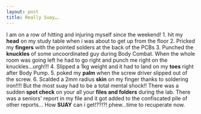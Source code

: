```yaml
---
layout: post
title: Really Suay….
---
```


I am on a row of hitting and injuring myself since the weekend! 1. hit my **head** on my study table when i was about to get up from the floor 2. Pricked my **fingers** with the pointed solders at the back of the PCBs 3. Punched the **knuckles** of some uncoordinated guy during Body Combat. When the whole room was going left he had to go right and punch me right on the knuckles...urgh!!! 4. Slipped a 1kg weight and it had to land on my **toes** right after Body Pump. 5. poked my **palm** when the screw driver slipped out of the screw. 6. Scalded a 2mm radius **skin** on my finger thanks to soldering iron!!!! But the most suay had to be a total mental shock!! There was a sudden **spot check** on your all your **files and folders** during the lab. There was a seniors' report in my file and it got added to the confiscated pile of other reports... How **SUAY** can i get!??!?! phew...time to recuperate now.
